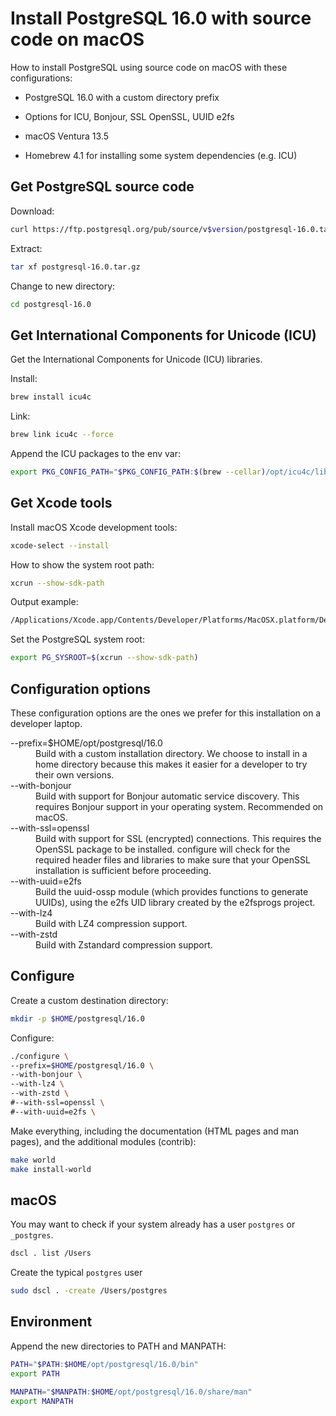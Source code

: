 # Install PostgreSQL 16.0 with source code on macOS

How to install PostgreSQL using source code on macOS with these configurations:

* PostgreSQL 16.0 with a custom directory prefix

* Options for ICU, Bonjour, SSL OpenSSL, UUID e2fs

* macOS Ventura 13.5
  
* Homebrew 4.1 for installing some system dependencies (e.g. ICU)


## Get PostgreSQL source code

Download:

```sh
curl https://ftp.postgresql.org/pub/source/v$version/postgresql-16.0.tar.gz
```

Extract:

```sh
tar xf postgresql-16.0.tar.gz
```

Change to new directory:

```sh
cd postgresql-16.0
```

## Get International Components for Unicode (ICU)

Get the International Components for Unicode (ICU) libraries.

Install:

```sh
brew install icu4c
```

Link:

```sh
brew link icu4c --force
```

Append the ICU packages to the env var:

```sh
export PKG_CONFIG_PATH="$PKG_CONFIG_PATH:$(brew --cellar)/opt/icu4c/lib/pkgconfig"
```


## Get Xcode tools

Install macOS Xcode development tools:

```sh
xcode-select --install
```

How to show the system root path:

```sh
xcrun --show-sdk-path
```

Output example:

```sh
/Applications/Xcode.app/Contents/Developer/Platforms/MacOSX.platform/Developer/SDKs/MacOSX.sdk
```

Set the PostgreSQL system root:

```sh
export PG_SYSROOT=$(xcrun --show-sdk-path)
```


## Configuration options

These configuration options are the ones we prefer for this installation on a developer laptop.

<dl>

<dt>--prefix=$HOME/opt/postgresql/16.0

<dd>Build with a custom installation directory. We choose to install in a home directory because this makes it easier for a developer to try their own versions.</dd>

<dt>--with-bonjour</dt>

<dd>Build with support for Bonjour automatic service discovery. This requires Bonjour support in your operating system. Recommended on macOS.</dd>

<dt>--with-ssl=openssl</dt>

<dd>Build with support for SSL (encrypted) connections. This requires the OpenSSL package to be installed. configure will check for the required header files and libraries to make sure that your OpenSSL installation is sufficient before proceeding.</dd>

<dt>--with-uuid=e2fs</dt>

<dd>Build the uuid-ossp module (which provides functions to generate UUIDs), using the e2fs UID library created by the e2fsprogs project.</dd>

<dt>--with-lz4</dt>

<dd>Build with LZ4 compression support.</dd>

<dt>--with-zstd</dt>

<dd>Build with Zstandard compression support.</dd

</dl>



## Configure

Create a custom destination directory:

```sh
mkdir -p $HOME/postgresql/16.0
```

Configure:

```sh
./configure \
--prefix=$HOME/postgresql/16.0 \
--with-bonjour \
--with-lz4 \
--with-zstd \
#--with-ssl=openssl \
#--with-uuid=e2fs \
```

Make everything, including the documentation (HTML pages and man pages), and the additional modules (contrib):

```sh
make world
make install-world
```


## macOS

You may want to check if your system already has a user `postgres` or `_postgres`.

```sh
dscl . list /Users
```

Create the typical `postgres` user

```sh
sudo dscl . -create /Users/postgres
```

## Environment

Append the new directories to PATH and MANPATH:

```sh
PATH="$PATH:$HOME/opt/postgresql/16.0/bin"
export PATH

MANPATH="$MANPATH:$HOME/opt/postgresql/16.0/share/man"
export MANPATH
```